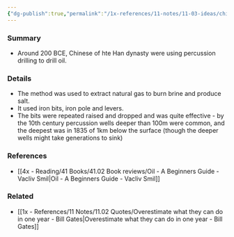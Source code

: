 ```yaml
---
{"dg-publish":true,"permalink":"/1x-references/11-notes/11-03-ideas/chinese-developed-drilling-techniques-for-oil-a-long-time-ago/","title":"Chinese developed drilling techniques for oil a long time ago","created":"2023-04-08T23:02:54.000+03:00","updated":"2024-02-14T20:18:34.725+03:00"}
---
```



### Summary
- Around 200 BCE, Chinese of hte Han dynasty were using percussion drilling to drill oil.

### Details
- The method was used to extract natural gas to burn brine and produce salt.
- It used iron bits, iron pole and levers.
- The bits were repeated raised and dropped and was quite effective - by the 10th century percussion wells deeper than 100m were common, and the deepest was in 1835 of 1km below the surface (though the deeper wells might take generations to sink)

### References
- [[4x - Reading/41 Books/41.02 Book reviews/Oil - A Beginners Guide - Vacliv Smil\|Oil - A Beginners Guide - Vacliv Smil]]

### Related
- [[1x - References/11 Notes/11.02 Quotes/Overestimate what they can do in one year - Bill Gates\|Overestimate what they can do in one year - Bill Gates]]
